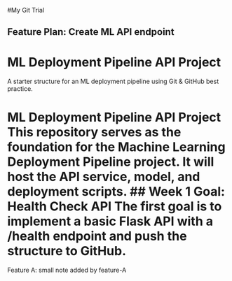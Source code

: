 #My Git Trial
## Feature Plan: Create ML API endpoint

# ML Deployment Pipeline API Project
A starter structure for an ML deployment pipeline using Git & GitHub best practice.

# ML Deployment Pipeline API Project This repository serves as the foundation for the Machine Learning Deployment Pipeline project. It will host the API service, model, and deployment scripts. ## Week 1 Goal: Health Check API The first goal is to implement a basic Flask API with a /health endpoint and push the structure to GitHub.
Feature A: small note added by feature-A
